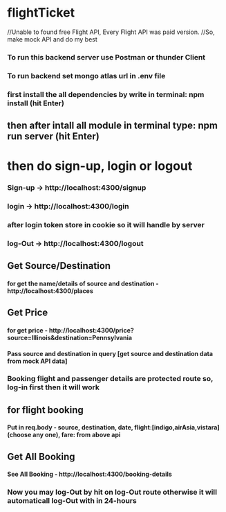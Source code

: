 # flightTicket

//Unable to found free Flight API, Every Flight API was paid version.
//So, make mock API and do my best
### To run this backend server use Postman or thunder Client


### To run backend set mongo atlas url in .env file 
### first install the all dependencies by write in terminal: npm install (hit Enter)
## then after intall all module in terminal type: npm run server (hit Enter)

# then do sign-up, login or logout

### Sign-up -> http://localhost:4300/signup
### login -> http://localhost:4300/login
### after login token store in cookie so it will handle by server
### log-Out -> http://localhost:4300/logout

## Get Source/Destination
#### for get the name/details of source and destination - http://localhost:4300/places

## Get Price
#### for get price - http://localhost:4300/price?source=Illinois&destination=Pennsylvania
#### Pass source and destination in query [get source and destination data from mock API data]

### Booking flight and passenger details are protected route so, log-in first then it will work

## for flight booking
#### Put in req.body - source, destination, date, flight:[indigo,airAsia,vistara](choose any one), fare: from above api

## Get All Booking
#### See All Booking - http://localhost:4300/booking-details

### Now you may log-Out by hit on log-Out route otherwise it will automaticall log-Out with in 24-hours